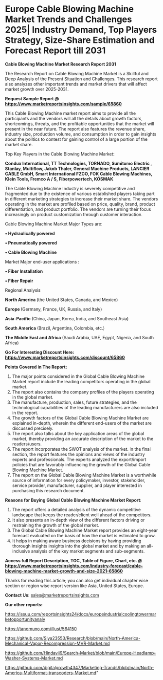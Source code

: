 # Europe Cable Blowing Machine Market Trends and Challenges 2025| Industry Demand, Top Players Strategy, Size-Share Estimation and Forecast Report till 2031

<strong>Cable Blowing Machine Market Research Report 2031</strong>

The Research Report on Cable Blowing Machine Market is a Skillful and Deep Analysis of the Present Situation and Challenges. This research report also analyzes other important trends and market drivers that will affect market growth over 2025-2031.

<strong>Request Sample Report @ <a href=https://www.marketreportsinsights.com/sample/65860>https://www.marketreportsinsights.com/sample/65860</a></strong>

This Cable Blowing Machine market report aims to provide all the participants and the vendors will all the details about growth factors, shortcomings, threats, and the profitable opportunities that the market will present in the near future. The report also features the revenue share, industry size, production volume, and consumption in order to gain insights about the politics to contest for gaining control of a large portion of the market share.

Top Key Players in the Cable Blowing Machine Market:

<strong>Condux International, TT Technologies, TORNADO, Sumitomo Electric , Stanlay, Multiflow, Jakob Thaler, General Machine Products, LANCIER CABLE GmbH, Smart International FZCO, FOK Cable Blowing Machines, Klein Tools, Fremco A / S, Fiberpowertech, KÖSMAK</strong>

The Cable Blowing Machine Industry is severely competitive and fragmented due to the existence of various established players taking part in different marketing strategies to increase their market share. The vendors operating in the market are profiled based on price, quality, brand, product differentiation, and product portfolio. The vendors are turning their focus increasingly on product customization through customer interaction.

Cable Blowing Machine Market Major Types are:

<strong>• Hydraulically powered

• Pneumatically powered

• Cable Blowing Machine</strong>

Market Major end-user applications :

<strong>• Fiber Installation

• Fiber Repair</strong>

Regional Analysis

</u><strong><b>North America</b></strong> (the United States, Canada, and Mexico)

<strong><b>Europe </b></strong>(Germany, France, UK, Russia, and Italy)

<strong><b>Asia-Pacific</b></strong> (China, Japan, Korea, India, and Southeast Asia)

<strong><b>South America</b></strong> (Brazil, Argentina, Colombia, etc.)

<strong><b>The Middle East and Africa</b></strong> (Saudi Arabia, UAE, Egypt, Nigeria, and South Africa)

<strong>Go For Interesting Discount Here: <a href=https://www.marketreportsinsights.com/discount/65860>https://www.marketreportsinsights.com/discount/65860</a></strong>

<strong>Points Covered in The Report:</strong>
<ol>
  <li>The major points considered in the Global Cable Blowing Machine Market report include the leading competitors operating in the global market.</li>
  <li>The report also contains the company profiles of the players operating in the global market.</li>
  <li>The manufacture, production, sales, future strategies, and the technological capabilities of the leading manufacturers are also included in the report.</li>
  <li>The growth factors of the Global Cable Blowing Machine Market are explained in-depth, wherein the different end-users of the market are discussed precisely.</li>
  <li>The report also talks about the key application areas of the global market, thereby providing an accurate description of the market to the readers/users.</li>
  <li>The report incorporates the SWOT analysis of the market. In the final section, the report features the opinions and views of the industry experts and professionals. The experts analyzed the export/import policies that are favorably influencing the growth of the Global Cable Blowing Machine Market.</li>
  <li>The report on the Global Cable Blowing Machine Market is a worthwhile source of information for every policymaker, investor, stakeholder, service provider, manufacturer, supplier, and player interested in purchasing this research document.</li>
</ol>
<strong>Reasons for Buying Global Cable Blowing Machine Market Report:</strong>

<ol>
  <li>The report offers a detailed analysis of the dynamic competitive landscape that keeps the reader/client well ahead of the competitors.</li>
  <li>It also presents an in-depth view of the different factors driving or restraining the growth of the global market.</li>
  <li>The Global Cable Blowing Machine Market report provides an eight-year forecast evaluated on the basis of how the market is estimated to grow.</li>
  <li>It helps in making aware business decisions by having providing thorough insights insights into the global market and by making an all-inclusive analysis of the key market segments and sub-segments.</li>
</ol>
<strong>Access full Report Description, TOC, Table of Figure, Chart, etc. @ <a href=https://www.marketreportsinsights.com/industry-forecast/cable-blowing-machine-market-growth-and-size-2021-65860>https://www.marketreportsinsights.com/industry-forecast/cable-blowing-machine-market-growth-and-size-2021-65860</a></strong>


Thanks for reading this article; you can also get individual chapter wise section or region wise report version like Asia, United States, Europe.

<strong>Contact Us:</strong>
sales@marketreportsinsights.com

<strong>Our other reports:</strong>

<a href=https://issuu.com/reportsinsights24/docs/europeindustrialcoolingtowermarketopportunityanaly>https://issuu.com/reportsinsights24/docs/europeindustrialcoolingtowermarketopportunityanaly</a>

<a href=https://tanomuno.com/illust/564150>https://tanomuno.com/illust/564150</a>

<a href=https://github.com/Siya23553/Research/blob/main/North-America-Mechanical-Vapor-Recompression-MVR-Market.md>https://github.com/Siya23553/Research/blob/main/North-America-Mechanical-Vapor-Recompression-MVR-Market.md</a>

<a href=https://github.com/Hindavii9/Search-Market/blob/main/Europe-Headlamp-Washer-Systems-Market.md>https://github.com/Hindavii9/Search-Market/blob/main/Europe-Headlamp-Washer-Systems-Market.md</a>

<a href=https://github.com/digitalgrowth4347/Marketing-Trands/blob/main/North-America-Multiformat-transcoders-Market.md>https://github.com/digitalgrowth4347/Marketing-Trands/blob/main/North-America-Multiformat-transcoders-Market.md</a>"
